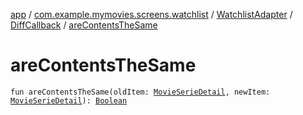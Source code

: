 [app](../../../index.md) / [com.example.mymovies.screens.watchlist](../../index.md) / [WatchlistAdapter](../index.md) / [DiffCallback](index.md) / [areContentsTheSame](./are-contents-the-same.md)

# areContentsTheSame

`fun areContentsTheSame(oldItem: `[`MovieSerieDetail`](../../../com.example.mymovies.models/-movie-serie-detail/index.md)`, newItem: `[`MovieSerieDetail`](../../../com.example.mymovies.models/-movie-serie-detail/index.md)`): `[`Boolean`](https://kotlinlang.org/api/latest/jvm/stdlib/kotlin/-boolean/index.html)